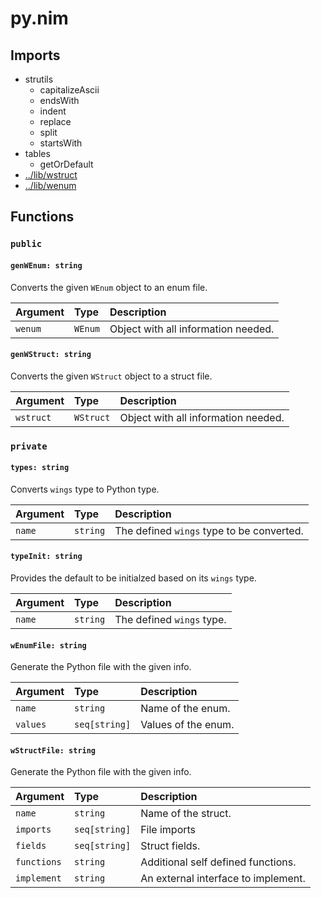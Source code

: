 # py.nim

## Imports

- strutils
    - capitalizeAscii
    - endsWith
    - indent
    - replace
    - split
    - startsWith
- tables
    - getOrDefault
- [../lib/wstruct](../lib/wstruct.md)
- [../lib/wenum](../lib/wenum.md)

## Functions

### `public`

#### `genWEnum: string`

Converts the given `WEnum` object to an enum file.

| Argument | Type    | Description                         |
| :------- | :------ | :---------------------------------- |
| `wenum`  | `WEnum` | Object with all information needed. |

#### `genWStruct: string`

Converts the given `WStruct` object to a struct file.

| Argument  | Type      | Description                         |
| :-------- | :-------- | :---------------------------------- |
| `wstruct` | `WStruct` | Object with all information needed. |

### `private`

#### `types: string`

Converts `wings` type to Python type.

| Argument | Type     | Description                               |
| :------- | :------- | :---------------------------------------- |
| `name`   | `string` | The defined `wings` type to be converted. |

#### `typeInit: string`

Provides the default to be initialzed based on its `wings` type.

| Argument | Type     | Description               |
| :------- | :------- | :------------------------ |
| `name`   | `string` | The defined `wings` type. |

#### `wEnumFile: string`

Generate the Python file with the given info.

| Argument | Type          | Description         |
| :------- | :------------ | :------------------ |
| `name`   | `string`      | Name of the enum.   |
| `values` | `seq[string]` | Values of the enum. |

#### `wStructFile: string`

Generate the Python file with the given info.

| Argument    | Type          | Description                         |
| :---------- | :------------ | :---------------------------------- |
| `name`      | `string`      | Name of the struct.                 |
| `imports`   | `seq[string]` | File imports                        |
| `fields`    | `seq[string]` | Struct fields.                      |
| `functions` | `string`      | Additional self defined functions.  |
| `implement` | `string`      | An external interface to implement. |
